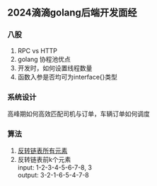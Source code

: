 ## 2024滴滴golang后端开发面经

### 八股
1. RPC vs HTTP
2. golang 协程池优点
3. 开发时，如何设置线程数量
4. 函数入参是否均可为interface{}类型

### 系统设计
  高峰期如何高效匹配司机与订单，车辆订单如何调度

### 算法
1. [反转链表所有元素](https://leetcode.com/problems/reverse-linked-list/description/)
2. 反转链表前k个元素  
   input: 1-2-3-4-5-6-7-8, 3  
   output: 3-2-1-6-5-4-7-8
